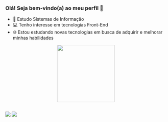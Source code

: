 ### Olá! Seja bem-vindo(a) ao meu perfil 👋


- 📖 Estudo Sistemas de Informação 
- 💻 Tenho interesse em tecnologias Front-End
- 🌐 Estou estudando novas tecnologias em busca de adquirir e melhorar minhas habilidades

<div align="center">
  <a href="https://github.com/costaart">
  <img height="180em" src="https://github-readme-stats.vercel.app/api?username=costaart&show_icons=true&theme=dark&include_all_commits=true&count_private=true"/>
</div>

 ##
<div> 
<a href="https://www.linkedin.com/in/costaart/" target="_blank"><img src="https://img.shields.io/badge/-LinkedIn-%230077B5?style=for-the-badge&logo=linkedin&logoColor=white" target="_blank"></a>
<a href = "mailto:artcoosta@hotmail.com"><img src="https://img.shields.io/badge/Microsoft_Outlook-0078D4?style=for-the-badge&logo=microsoft-outlook&logoColor=white" target="_blank"></a>


  </div>
